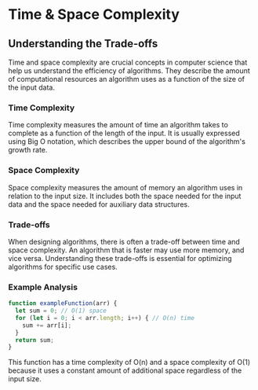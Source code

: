 # Time & Space Complexity

## Understanding the Trade-offs

Time and space complexity are crucial concepts in computer science that help us understand the efficiency of algorithms. They describe the amount of computational resources an algorithm uses as a function of the size of the input data.

### Time Complexity

Time complexity measures the amount of time an algorithm takes to complete as a function of the length of the input. It is usually expressed using Big O notation, which describes the upper bound of the algorithm's growth rate.

### Space Complexity

Space complexity measures the amount of memory an algorithm uses in relation to the input size. It includes both the space needed for the input data and the space needed for auxiliary data structures.

### Trade-offs

When designing algorithms, there is often a trade-off between time and space complexity. An algorithm that is faster may use more memory, and vice versa. Understanding these trade-offs is essential for optimizing algorithms for specific use cases.

### Example Analysis

```javascript
function exampleFunction(arr) {
  let sum = 0; // O(1) space
  for (let i = 0; i < arr.length; i++) { // O(n) time
    sum += arr[i];
  }
  return sum;
}
```

This function has a time complexity of O(n) and a space complexity of O(1) because it uses a constant amount of additional space regardless of the input size.